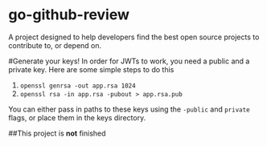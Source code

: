 # go-github-review
A project designed to help developers find the best open source projects to contribute to, or depend on.

#Generate your keys!
In order for JWTs to work, you need a public and a private key. Here are some simple steps to do this

1. ```openssl genrsa -out app.rsa 1024```
2. ```openssl rsa -in app.rsa -pubout > app.rsa.pub```

You can either pass in paths to these keys using the ```-public``` and ```private``` flags, or place them in the keys directory.

##This project is **not** finished

